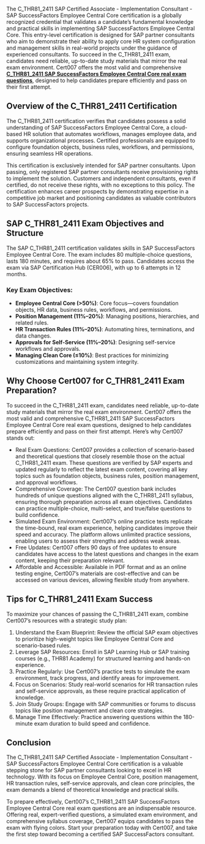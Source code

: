 The C_THR81_2411 SAP Certified Associate - Implementation Consultant - SAP SuccessFactors Employee Central Core certification is a globally recognized credential that validates a candidate’s fundamental knowledge and practical skills in implementing SAP SuccessFactors Employee Central Core. This entry-level certification is designed for SAP partner consultants who aim to demonstrate their ability to apply core HR system configuration and management skills in real-world projects under the guidance of experienced consultants. To succeed in the C_THR81_2411 exam, candidates need reliable, up-to-date study materials that mirror the real exam environment. Cert007 offers the most valid and comprehensive [**C_THR81_2411 SAP SuccessFactors Employee Central Core real exam questions**](https://www.cert007.com/exam/c_thr81_2411/), designed to help candidates prepare efficiently and pass on their first attempt. 

## Overview of the C_THR81_2411 Certification

The C_THR81_2411 certification verifies that candidates possess a solid understanding of SAP SuccessFactors Employee Central Core, a cloud-based HR solution that automates workflows, manages employee data, and supports organizational processes. Certified professionals are equipped to configure foundation objects, business rules, workflows, and permissions, ensuring seamless HR operations.

This certification is exclusively intended for SAP partner consultants. Upon passing, only registered SAP partner consultants receive provisioning rights to implement the solution. Customers and independent consultants, even if certified, do not receive these rights, with no exceptions to this policy. The certification enhances career prospects by demonstrating expertise in a competitive job market and positioning candidates as valuable contributors to SAP SuccessFactors projects.

## SAP C_THR81_2411 Exam Objectives and Structure

The SAP C_THR81_2411 certification validates skills in SAP SuccessFactors Employee Central Core. The exam includes 80 multiple-choice questions, lasts 180 minutes, and requires about 65% to pass. Candidates access the exam via SAP Certification Hub (CER006), with up to 6 attempts in 12 months.

### Key Exam Objectives:

- **Employee Central Core (>50%)**: Core focus—covers foundation objects, HR data, business rules, workflows, and permissions.
- **Position Management (11%–20%)**: Managing positions, hierarchies, and related rules.
- **HR Transaction Rules (11%–20%)**: Automating hires, terminations, and data changes.
- **Approvals for Self-Service (11%–20%)**: Designing self-service workflows and approvals.
- **Managing Clean Core (≤10%)**: Best practices for minimizing customizations and maintaining system integrity.

## Why Choose Cert007 for C_THR81_2411 Exam Preparation?

To succeed in the C_THR81_2411 exam, candidates need reliable, up-to-date study materials that mirror the real exam environment. Cert007 offers the most valid and comprehensive C_THR81_2411 SAP SuccessFactors Employee Central Core real exam questions, designed to help candidates prepare efficiently and pass on their first attempt. Here’s why Cert007 stands out:

- Real Exam Questions: Cert007 provides a collection of scenario-based and theoretical questions that closely resemble those on the actual C_THR81_2411 exam. These questions are verified by SAP experts and updated regularly to reflect the latest exam content, covering all key topics such as foundation objects, business rules, position management, and approval workflows.
- Comprehensive Coverage: The Cert007 question bank includes hundreds of unique questions aligned with the C_THR81_2411 syllabus, ensuring thorough preparation across all exam objectives. Candidates can practice multiple-choice, multi-select, and true/false questions to build confidence.
- Simulated Exam Environment: Cert007’s online practice tests replicate the time-bound, real exam experience, helping candidates improve their speed and accuracy. The platform allows unlimited practice sessions, enabling users to assess their strengths and address weak areas.
- Free Updates: Cert007 offers 90 days of free updates to ensure candidates have access to the latest questions and changes in the exam content, keeping their preparation relevant.
- Affordable and Accessible: Available in PDF format and as an online testing engine, Cert007’s materials are cost-effective and can be accessed on various devices, allowing flexible study from anywhere.

## Tips for C_THR81_2411 Exam Success

To maximize your chances of passing the C_THR81_2411 exam, combine Cert007’s resources with a strategic study plan:

1. Understand the Exam Blueprint: Review the official SAP exam objectives to prioritize high-weight topics like Employee Central Core and scenario-based rules.
2. Leverage SAP Resources: Enroll in SAP Learning Hub or SAP training courses (e.g., THR81 Academy) for structured learning and hands-on experience.
3. Practice Regularly: Use Cert007’s practice tests to simulate the exam environment, track progress, and identify areas for improvement.
4. Focus on Scenarios: Study real-world scenarios for HR transaction rules and self-service approvals, as these require practical application of knowledge.
5. Join Study Groups: Engage with SAP communities or forums to discuss topics like position management and clean core strategies.
6. Manage Time Effectively: Practice answering questions within the 180-minute exam duration to build speed and confidence.

## Conclusion

The C_THR81_2411 SAP Certified Associate - Implementation Consultant - SAP SuccessFactors Employee Central Core certification is a valuable stepping stone for SAP partner consultants looking to excel in HR technology. With its focus on Employee Central Core, position management, HR transaction rules, self-service approvals, and clean core principles, the exam demands a blend of theoretical knowledge and practical skills.

To prepare effectively, Cert007’s C_THR81_2411 SAP SuccessFactors Employee Central Core real exam questions are an indispensable resource. Offering real, expert-verified questions, a simulated exam environment, and comprehensive syllabus coverage, Cert007 equips candidates to pass the exam with flying colors. Start your preparation today with Cert007, and take the first step toward becoming a certified SAP SuccessFactors consultant.
